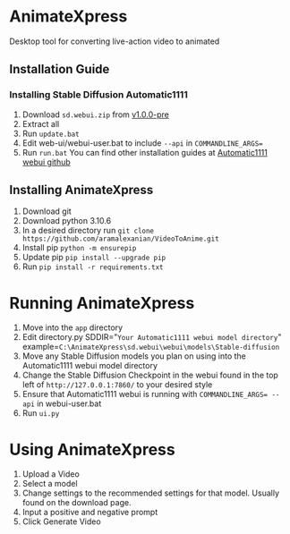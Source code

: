 # AnimateXpress
Desktop tool for converting live-action video to animated

## Installation Guide
### Installing Stable Diffusion Automatic1111
1. Download `sd.webui.zip` from [v1.0.0-pre](https://github.com/AUTOMATIC1111/stable-diffusion-webui/releases/tag/v1.0.0-pre)
2. Extract all
3. Run `update.bat`
4. Edit web-ui/webui-user.bat to include `--api` in `COMMANDLINE_ARGS=`
5. Run `run.bat`
You can find other installation guides at [Automatic1111 webui github](https://github.com/AUTOMATIC1111/stable-diffusion-webui)

## Installing AnimateXpress
1. Download git
2. Download python 3.10.6
3. In a desired directory run `git clone https://github.com/aramalexanian/VideoToAnime.git`
4. Install pip `python -m ensurepip`
5. Update pip `pip install --upgrade pip`
6. Run `pip install -r requirements.txt`

# Running AnimateXpress
1. Move into the `app` directory
2. Edit directory.py SDDIR="`Your Automatic1111 webui model directory`" example=`C:\AnimateXpress\sd.webui\webui\models\Stable-diffusion`
3. Move any Stable Diffusion models you plan on using into the Automatic1111 webui model directory
4. Change the Stable Diffusion Checkpoint in the webui found in the top left of `http://127.0.0.1:7860/` to your desired style
5. Ensure that Automatic1111 webui is running with `COMMANDLINE_ARGS= --api` in webui-user.bat
6. Run `ui.py`

# Using AnimateXpress
1. Upload a Video
2. Select a model
3. Change settings to the recommended settings for that model. Usually found on the download page.
4. Input a positive and negative prompt
5. Click Generate Video